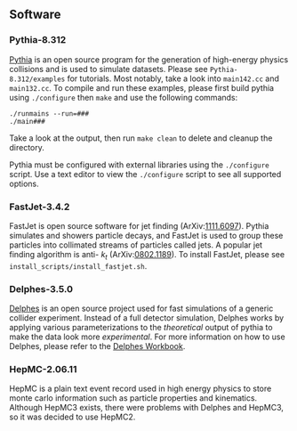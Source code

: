 ## Software

### Pythia-8.312
[Pythia](https://pythia.org/) is an open source program for the generation of high-energy physics collisions and is used to simulate datasets. Please see `Pythia-8.312/examples` for tutorials. Most notably, take a look into `main142.cc` and `main132.cc`. To compile and run these examples, please first build pythia using `./configure` then `make` and use the following commands:
```
./runmains --run=###
./main###
```
Take a look at the output, then run `make clean` to delete and cleanup the directory.

Pythia must be configured with external libraries using the `./configure` script. Use a text editor to view the `./configure` script to see all supported options.

### FastJet-3.4.2
FastJet is open source software for jet finding (ArXiv:[1111.6097](https://arxiv.org/abs/1111.6097)). Pythia simulates and showers particle decays, and FastJet is used to group these particles into collimated streams of particles called jets. A popular jet finding algorithm is anti- $k_t$ (ArXiv:[0802.1189](https://arxiv.org/abs/0802.1189)). To install FastJet, please see `install_scripts/install_fastjet.sh`.

### Delphes-3.5.0
[Delphes](https://cp3.irmp.ucl.ac.be/projects/delphes) is an open source project used for fast simulations of a generic collider experiment. Instead of a full detector simulation, Delphes works by applying various parameterizations to the *theoretical* output of pythia to make the data look more *experimental*. For more information on how to use Delphes, please refer to the [Delphes Workbook](https://cp3.irmp.ucl.ac.be/projects/delphes/wiki/WorkBook).

### HepMC-2.06.11
HepMC is a plain text event record used in high energy physics to store monte carlo information such as particle properties and kinematics. Although HepMC3 exists, there were problems with Delphes and HepMC3, so it was decided to use HepMC2.

